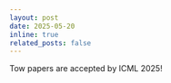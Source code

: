```yaml
---
layout: post
date: 2025-05-20
inline: true
related_posts: false
---
```

Tow papers are accepted by ICML 2025!  
